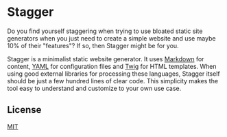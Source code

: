 # Stagger

Do you find yourself staggering when trying to use bloated static site generators when you just need to create a simple website and use maybe 10% of their "features"? If so, then Stagger might be for you.

Stagger is a minimalist static website generator. It uses [Markdown](https://spec.commonmark.org/current/) for content, [YAML](https://yaml.org/) for configuration files and [Twig](https://twig.symfony.com/) for HTML templates. When using good external libraries for processing these languages, Stagger itself should be just a few hundred lines of clear code. This simplicity makes the tool easy to understand and customize to your own use case.

## License

[MIT](https://bitbucket.org/maddy83/stagger/src/master/LICENSE)
